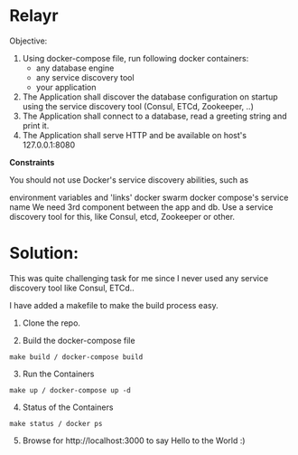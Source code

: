 # Relayr

Objective:
1. Using docker-compose file, run following docker containers:
    - any database engine
    - any service discovery tool
    - your application
2. The Application shall discover the database configuration on startup using the service discovery tool (Consul, ETCd, Zookeeper, ..)
3. The Application shall connect to a database, read a greeting string and print it.
4. The Application shall serve HTTP and be available on host's 127.0.0.1:8080

**Constraints**

You should not use Docker's service discovery abilities, such as

environment variables and 'links'
docker swarm
docker compose's service name
We need 3rd component between the app and db.
Use a service discovery tool for this, like Consul, etcd, Zookeeper or other.

# Solution:

This was quite challenging task for me since I never used any service discovery tool like Consul, ETCd..

I have added a makefile to make the build process easy.

1. Clone the repo.

2. Build the docker-compose file
```
make build / docker-compose build
```
3. Run the Containers
```
make up / docker-compose up -d
```
4. Status of the Containers
```
make status / docker ps
```
5. Browse for http://localhost:3000 to say Hello to the World :)
